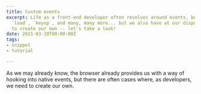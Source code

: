 ```yaml
---
title: Custom events
excerpt: Life as a front-end developer often revolves around events, be it `click`,
  `load`, `keyup`, and many, many more... but we also have at our disposal, mechanisms
  to create our own -- let's take a look!
date: 2021-03-20T00:00:00Z
tags:
- snippet
- tutorial

---
```

As we may already know, the browser already provides us with a way of hooking into native events, but there are often cases where, as developers, we need to create our own. 